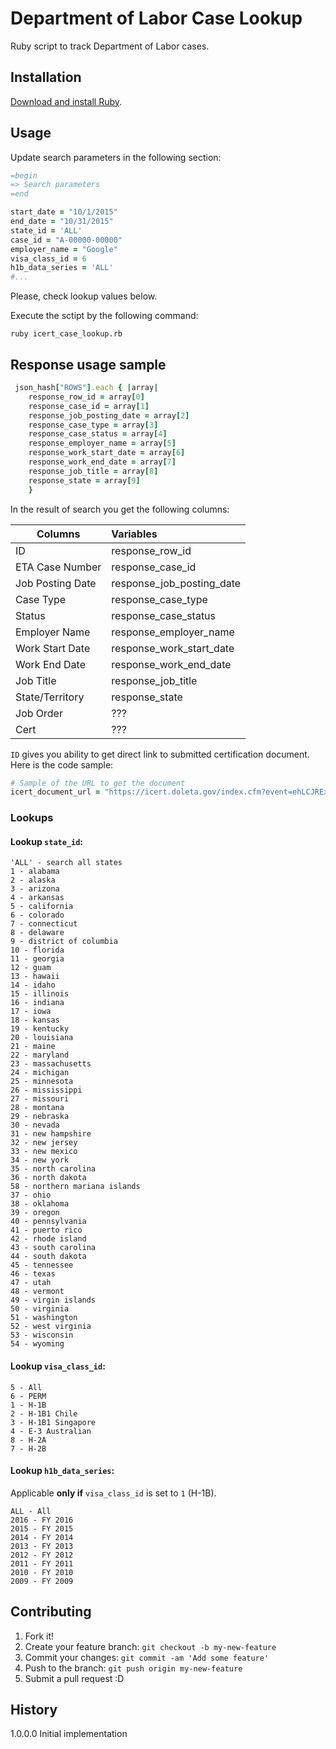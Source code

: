 # Department of Labor Case Lookup

Ruby script to track Department of Labor cases.

## Installation

[Download and install Ruby](https://www.ruby-lang.org/en/documentation/installation/ "Ruby install documentation").

## Usage

Update search parameters in the following section:

```ruby
=begin
=> Search parameters
=end

start_date = "10/1/2015"
end_date = "10/31/2015"
state_id = 'ALL'
case_id = "A-00000-00000"
employer_name = "Google"
visa_class_id = 6
h1b_data_series = 'ALL'
#...
```
Please, check lookup values below.

Execute the sctipt by the following command:
```
ruby icert_case_lookup.rb
```

## Response usage sample

```ruby
 json_hash["ROWS"].each { |array|
 	response_row_id = array[0]
 	response_case_id = array[1]
 	response_job_posting_date = array[2]
 	response_case_type = array[3]
 	response_case_status = array[4]
 	response_employer_name = array[5]
 	response_work_start_date = array[6]
 	response_work_end_date = array[7]
 	response_job_title = array[8]
 	response_state = array[9]
 	}
```

In the result of search you get the following columns:

| Columns          | Variables                 |
| ---------------- |:--------------------------|
| ID               | response_row_id           |
| ETA Case Number  | response_case_id          |
| Job Posting Date | response_job_posting_date |
| Case Type        | response_case_type        |
| Status           | response_case_status      |
| Employer Name    | response_employer_name    |
| Work Start Date  | response_work_start_date  |
| Work End Date    | response_work_end_date    |
| Job Title        | response_job_title        |
| State/Territory  | response_state            |
| Job Order        | ???                       |
| Cert             | ???                       |

`ID` gives you ability to get direct link to submitted certification document. Here is the code sample:
```ruby
# Sample of the URL to get the document
icert_document_url = "https://icert.doleta.gov/index.cfm?event=ehLCJRExternal.dspCert&visa_class_id=#{visa_class_id}&id=#{response_row_id}"
```

### Lookups
#### Lookup `state_id`:
```
'ALL' - search all states
1 - alabama
2 - alaska
3 - arizona
4 - arkansas
5 - california
6 - colorado
7 - connecticut
8 - delaware
9 - district of columbia
10 - florida
11 - georgia
12 - guam
13 - hawaii
14 - idaho
15 - illinois
16 - indiana
17 - iowa
18 - kansas
19 - kentucky
20 - louisiana
21 - maine
22 - maryland
23 - massachusetts
24 - michigan
25 - minnesota
26 - mississippi
27 - missouri
28 - montana
29 - nebraska
30 - nevada
31 - new hampshire
32 - new jersey
33 - new mexico
34 - new york
35 - north carolina
36 - north dakota
58 - northern mariana islands
37 - ohio
38 - oklahoma
39 - oregon
40 - pennsylvania
41 - puerto rico
42 - rhode island
43 - south carolina
44 - south dakota
45 - tennessee
46 - texas
47 - utah
48 - vermont
49 - virgin islands
50 - virginia
51 - washington
52 - west virginia
53 - wisconsin
54 - wyoming
```

#### Lookup `visa_class_id`:
```
5 - All
6 - PERM
1 - H-1B
2 - H-1B1 Chile
3 - H-1B1 Singapore
4 - E-3 Australian
8 - H-2A
7 - H-2B
```

#### Lookup `h1b_data_series`:
Applicable **only if** `visa_class_id` is set to `1` (H-1B).
```
ALL - All
2016 - FY 2016
2015 - FY 2015
2014 - FY 2014
2013 - FY 2013
2012 - FY 2012
2011 - FY 2011
2010 - FY 2010
2009 - FY 2009
```

## Contributing

1. Fork it!
2. Create your feature branch: `git checkout -b my-new-feature`
3. Commit your changes: `git commit -am 'Add some feature'`
4. Push to the branch: `git push origin my-new-feature`
5. Submit a pull request :D

## History

1.0.0.0 Initial implementation